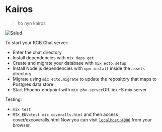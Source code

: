 # Kairos
> ho nyn kairos

![Salud](https://64.media.tumblr.com/c3190830c3c97a997c7507c1bb7d47ad/tumblr_n3eqpzSoLf1sh7htzo1_400.gif)

To start your KGB Chat server:

  * Enter the chat directory 
  * Install dependencies with `mix deps.get`
  * Create and migrate your database with `mix ecto.setup`
  * Install Node.js dependencies with `npm install` inside the `assets` directory
  * Migrate using `mix ecto.migrate` to update the repository that maps to Postgres data store
  * Start Phoenix endpoint with `mix phx.server`OR `iex -S mix.server

Testing:
  * `mix test`
  * `MIX_ENV=test mix coveralls.html` and then access cover/excoveralls.html
Now you can visit [`localhost:4000`](http://localhost:4000) from your browser.
